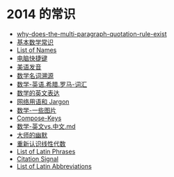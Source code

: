 2014 的常识
===========




* [why-does-the-multi-paragraph-quotation-rule-exist](why-does-the-multi-paragraph-quotation-rule-exist.md)
* [基本数学常识](基本数学常识.md)
* [List of Names](List-of-names.md)
* [电脑快捷键](电脑快捷键.md)
* [美语发音](美语发音.md)
* [数学名词溯源](数学名词.md)
* [数学-英语.希腊.罗马-词汇](数学-英语.希腊.罗马-词汇.md)
* [数学的英文表达](数学的英文表达.md)
* [网络用语和 Jargon](网络用语和Jargon.md)
* [数学-一些图片](数学-一些图片.md)
* [Compose-Keys](Compose-Keys.md)
* [数学-英文vs.中文.md](数学-英文vs.中文.md)
* [大师的幽默](大师的幽默.md)
* [重新认识线性代数](重新认识线性代数.md)
* [List of Latin Phrases](List-of-Latin-Phrases.md)
* [Citation Signal](Citation-Signal.md)
* [List of Latin Abbreviations](List-of-Latin-Abbreviations.md)